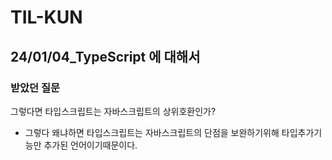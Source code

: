 # TIL-KUN

## 24/01/04_TypeScript 에 대해서
### 받았던 질문 
그렇다면 타입스크립트는 자바스크립트의 상위호환인가?
- 그렇다 왜냐하면 타입스크립트는 자바스크립트의 단점을 보완하기위해 타입추가기능만 추가된 언어이기때문이다. 
